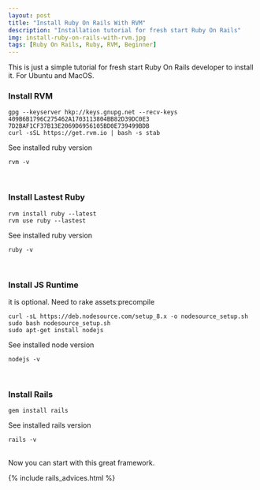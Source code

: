 ```yaml
---
layout: post
title: "Install Ruby On Rails With RVM"
description: "Installation tutorial for fresh start Ruby On Rails"
img: install-ruby-on-rails-with-rvm.jpg
tags: [Ruby On Rails, Ruby, RVM, Beginner]
---
```



This is just a simple tutorial for fresh start Ruby On Rails developer to install it. For Ubuntu and MacOS.


### Install RVM
```
gpg --keyserver hkp://keys.gnupg.net --recv-keys 409B6B1796C275462A1703113804BB82D39DC0E3 7D2BAF1CF37B13E2069D6956105BD0E739499BDB
curl -sSL https://get.rvm.io | bash -s stab
```

See installed ruby version
```
rvm -v
```
<br>


### Install Lastest Ruby
```
rvm install ruby --latest
rvm use ruby --lastest
```

See installed ruby version
```
ruby -v
```
<br>


### Install JS Runtime

it is optional. Need to rake assets:precompile
```
curl -sL https://deb.nodesource.com/setup_8.x -o nodesource_setup.sh
sudo bash nodesource_setup.sh
sudo apt-get install nodejs
```

See installed node version
```
nodejs -v
```
<br>


### Install Rails
```
gem install rails
```

See installed rails version
```
rails -v
```
<br>
Now you can start with this great framework.

{% include rails_advices.html %}
